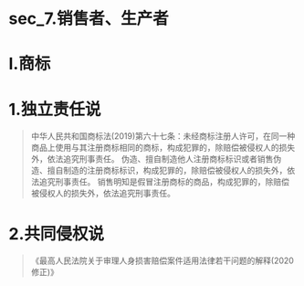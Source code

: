 # sec_7.销售者、生产者
# I.商标
# 1.独立责任说
> 中华人民共和国商标法(2019)第六十七条：未经商标注册人许可，在同一种商品上使用与其注册商标相同的商标，构成犯罪的，除赔偿被侵权人的损失外，依法追究刑事责任。 
伪造、擅自制造他人注册商标标识或者销售伪造、擅自制造的注册商标标识，构成犯罪的，除赔偿被侵权人的损失外，依法追究刑事责任。 
销售明知是假冒注册商标的商品，构成犯罪的，除赔偿被侵权人的损失外，依法追究刑事责任。

# 2.共同侵权说
> 《最高人民法院关于审理人身损害赔偿案件适用法律若干问题的解释(2020修正)》






















